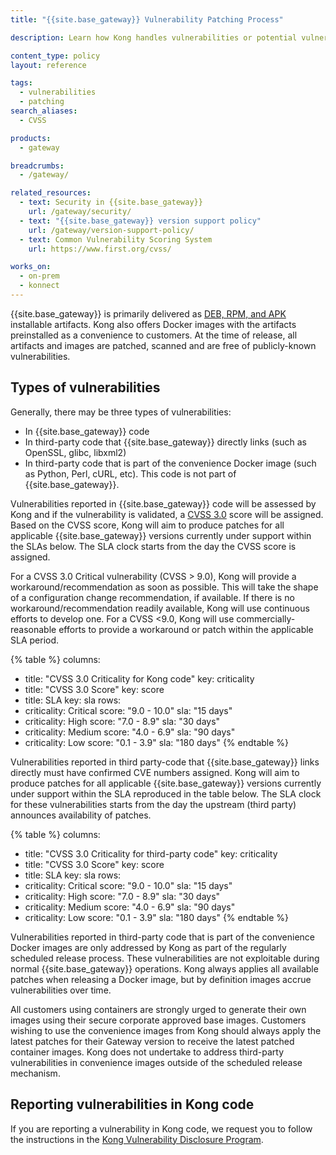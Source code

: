 ```yaml
---
title: "{{site.base_gateway}} Vulnerability Patching Process"

description: Learn how Kong handles vulnerabilities or potential vulnerabilities in {{site.base_gateway}} or third-party code, and how to report any security issues.

content_type: policy
layout: reference

tags:
  - vulnerabilities
  - patching
search_aliases:
  - CVSS

products:
  - gateway

breadcrumbs:
  - /gateway/

related_resources:
  - text: Security in {{site.base_gateway}}
    url: /gateway/security/
  - text: "{{site.base_gateway}} version support policy"
    url: /gateway/version-support-policy/
  - text: Common Vulnerability Scoring System
    url: https://www.first.org/cvss/

works_on:
  - on-prem
  - konnect
---
```


{{site.base_gateway}} is primarily delivered as [DEB, RPM, and APK](/gateway/version-support-policy/#supported-versions) installable artifacts. 
Kong also offers Docker images with the artifacts preinstalled as a convenience to customers. 
At the time of release, all artifacts and images are patched, scanned and are free of publicly-known vulnerabilities. 

## Types of vulnerabilities

Generally, there may be three types of vulnerabilities:
* In {{site.base_gateway}} code
* In third-party code that {{site.base_gateway}} directly links (such as OpenSSL, glibc, libxml2)
* In third-party code that is part of the convenience Docker image (such as Python, Perl, cURL, etc). This code is not part of {{site.base_gateway}}.

Vulnerabilities reported in {{site.base_gateway}} code will be assessed by Kong and if the vulnerability is validated, a [CVSS 3.0](https://www.first.org/cvss/) score will be assigned. 
Based on the CVSS score, Kong will aim to produce patches for all applicable {{site.base_gateway}} versions currently under support within the SLAs below. 
The SLA clock starts from the day the CVSS score is assigned.

For a CVSS 3.0 Critical vulnerability (CVSS > 9.0), Kong will provide a workaround/recommendation as soon as possible.
This will take the shape of a configuration change recommendation, if available. 
If there is no workaround/recommendation readily available, Kong will use continuous efforts to develop one.
For a CVSS <9.0, Kong will use commercially-reasonable efforts to provide a workaround or patch within the applicable SLA period.

<!--vale off-->
{% table %}
columns:
  - title: "CVSS 3.0 Criticality for Kong code"
    key: criticality
  - title: "CVSS 3.0 Score"
    key: score
  - title: SLA
    key: sla
rows:
  - criticality: Critical
    score: "9.0 - 10.0"
    sla: "15 days"
  - criticality: High
    score: "7.0 - 8.9"
    sla: "30 days"
  - criticality: Medium
    score: "4.0 - 6.9"
    sla: "90 days"
  - criticality: Low
    score: "0.1 - 3.9"
    sla: "180 days"
{% endtable %}
<!--vale on-->


Vulnerabilities reported in third party-code that {{site.base_gateway}} links directly must have confirmed CVE numbers assigned. 
Kong will aim to produce patches for all applicable {{site.base_gateway}} versions currently under support within the SLA reproduced in the table below. 
The SLA clock for these vulnerabilities starts from the day the upstream (third party) announces availability of patches.  

<!--vale off-->
{% table %}
columns:
  - title: "CVSS 3.0 Criticality for third-party code"
    key: criticality
  - title: "CVSS 3.0 Score"
    key: score
  - title: SLA
    key: sla
rows:
  - criticality: Critical
    score: "9.0 - 10.0"
    sla: "15 days"
  - criticality: High
    score: "7.0 - 8.9"
    sla: "30 days"
  - criticality: Medium
    score: "4.0 - 6.9"
    sla: "90 days"
  - criticality: Low
    score: "0.1 - 3.9"
    sla: "180 days"
{% endtable %}
<!--vale on-->


Vulnerabilities reported in third-party code that is part of the convenience Docker images are only addressed by Kong as part of the regularly scheduled release process. 
These vulnerabilities are not exploitable during normal {{site.base_gateway}} operations. 
Kong always applies all available patches when releasing a Docker image, but by definition images accrue vulnerabilities over time. 

All customers using containers are strongly urged to generate their own images using their secure corporate approved base images.
Customers wishing to use the convenience images from Kong should always apply the latest patches for their Gateway version to receive the latest patched container images. 
Kong does not undertake to address third-party vulnerabilities in convenience images outside of the scheduled release mechanism.

## Reporting vulnerabilities in Kong code

If you are reporting a vulnerability in Kong code, we request you to follow the instructions in the [Kong Vulnerability Disclosure Program](https://konghq.com/compliance/bug-bounty). 

